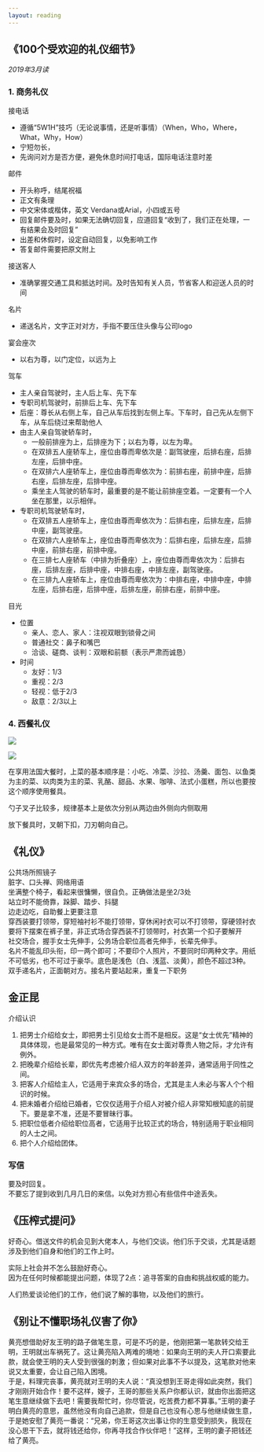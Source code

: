 ```yaml
---
layout: reading
---
```



## 《100个受欢迎的礼仪细节》
*2019年3月读*  

### 1. 商务礼仪
接电话
- 遵循“5W1H”技巧（无论说事情，还是听事情）（When，Who，Where，What，Why，How）  
- 宁短勿长，
- 先询问对方是否方便，避免休息时间打电话，国际电话注意时差


邮件
- 开头称呼，结尾祝福
- 正文有条理
- 中文宋体或楷体，英文 Verdana或Arial，小四或五号
- 回复邮件要及时，如果无法确切回复，应道回复“收到了，我们正在处理，一有结果会及时回复”
- 出差和休假时，设定自动回复，以免影响工作
- 答复邮件需要把原文附上


接送客人
- 准确掌握交通工具和抵达时间。及时告知有关人员，节省客人和迎送人员的时间

名片
- 递送名片，文字正对对方，手指不要压住头像与公司logo

宴会座次
- 以右为尊，以门定位，以远为上

驾车
- 主人亲自驾驶时，主人后上车、先下车
- 专职司机驾驶时，前排后上车、先下车
- 后座：尊长从右侧上车，自己从车后找到左侧上车。下车时，自己先从左侧下车，从车后绕过来帮助他人
- 由主人亲自驾驶轿车时，
    - 一般前排座为上，后排座为下；以右为尊，以左为卑。
    - 在双排五人座轿车上，座位由尊而卑依次是：副驾驶座，后排右座，后排左座，后排中座。
    -  在双排六人座轿车上，座位由尊而卑依次为：前排右座，前排中座，后排右座，后排左座，后排中座。
    - 乘坐主人驾驶的轿车时，最重要的是不能让前排座空着。一定要有一个人坐在那里，以示相伴。
- 专职司机驾驶轿车时，
    - 在双排五人座轿车上，座位由尊而卑依次为：后排右座，后排左座，后排中座，副驾驶座。
    - 在双排六人座轿车上，座位由尊而卑依次为：后排右座，后排左座，后排中座，前排右座，前排中座。
    - 在三排七人座轿车（中排为折叠座）上，座位由尊而卑依次为：后排右座，后排左座，后排中座，中排右座，中排左座，副驾驶座。
    - 在三排九人座轿车上，座位由尊而卑依次为：中排右座，中排中座，中排左座，后排右座，后排中座，后排左座，前排右座，前排中座。


目光
- 位置
    - 亲人、恋人、家人：注视双眼到锁骨之间
    - 普通社交：鼻子和嘴巴
    - 洽谈、磋商、谈判：双眼和前额（表示严肃而诚恳）
- 时间
    - 友好：1/3
    - 重视：2/3
    - 轻视：低于2/3
    - 敌意：2/3以上



### 4. 西餐礼仪
![](https://timgsa.baidu.com/timg?image&quality=80&size=b9999_10000&sec=1553704275894&di=f3272df85b55b3a522ddcccfbbf7442a&imgtype=0&src=http%3A%2F%2Fimg.mp.itc.cn%2Fupload%2F20160408%2Fa2207bea2b3a480792c66c0a254e6471_th.jpg)  

![](https://ss0.bdstatic.com/70cFvHSh_Q1YnxGkpoWK1HF6hhy/it/u=3146211409,3361062777&fm=26&gp=0.jpg)  

在享用法国大餐时，上菜的基本顺序是：小吃、冷菜、沙拉、汤羹、面包、以鱼类为主的菜、以肉类为主的菜、乳酪、甜品、水果、咖啡、法式小蛋糕，所以也要按这个顺序使用餐具。  

勺子叉子比较多，规律基本上是依次分别从两边由外侧向内侧取用

放下餐具时，叉朝下扣，刀刃朝向自己。  



## 《礼仪》
公共场所照镜子  
脏字、口头禅、网络用语  
坐满整个椅子，看起来很慵懒，很自负。正确做法是坐2/3处  
站立时不能倚靠，跺脚、踏步、抖腿  
边走边吃，自助餐上更要注意  
穿西装要打领带，穿短袖衬衫不能打领带，穿休闲衬衣可以不打领带，穿硬领衬衣要将下摆束在裤子里，非正式场合穿西装不打领带时，衬衣第一个扣子要解开  
社交场合，握手女士先伸手，公务场合职位高者先伸手，长辈先伸手。  
名片不能乱印头衔，印一两个即可；不要印个人照片，不要同时印两种文字。用纸不可低劣，也不可过于豪华。底色是浅色（白、浅蓝、淡黄），颜色不超过3种。双手递名片，正面朝对方。接名片要站起来，重复一下职务  

## 金正昆


介绍认识
1. 把男士介绍给女士，即把男士引见给女士而不是相反。这是“女士优先”精神的具体体现，也是最常见的一种方式。唯有在女士面对尊贵人物之际，才允许有例外。  
2. 把晚辈介绍给长辈，即优先考虑被介绍人双方的年龄差异，通常适用于同性之间。
3. 把客人介绍给主人，它适用于来宾众多的场合，尤其是主人未必与客人个个相识的时候。
4. 把未婚者介绍给已婚者，它仅仅适用于介绍人对被介绍人非常知根知底的前提下。要是拿不准，还是不要冒昧行事。
5. 把职位低者介绍给职位高者，它适用于比较正式的场合，特别适用于职业相同的人士之间。
6. 把个人介绍给团体。


### 写信
要及时回复。  
不要忘了提到收到几月几日的来信。以免对方担心有些信件中途丢失。


## 《压榨式提问》
好奇心。借送文件的机会见到大佬本人，与他们交谈。他们乐于交谈，尤其是话题涉及到他们自身和他们的工作上时。  

实际上社会并不怎么鼓励好奇心。  
因为在任何时候都能提出问题，体现了2点：追寻答案的自由和挑战权威的能力。

人们热爱谈论他们的工作，他们说了解的事物，以及他们的旅行。


## 《别让不懂职场礼仪害了你》

黄亮想借助好友王明的路子做笔生意，可是不巧的是，他刚把第一笔款转交给王明，王明就出车祸死了。这让黄亮陷入两难的境地：如果向王明的夫人开口索要此款，就会使王明的夫人受到很强的刺激；但如果对此事不予以提及，这笔款对他来说又太重要，会让自己陷入困境。  
于是，料理完丧事，黄亮就对王明的夫人说：“真没想到王哥走得如此突然，我们才刚刚开始合作！要不这样，嫂子，王哥的那些关系户你都认识，就由你出面把这笔生意继续做下去吧！需要我帮忙时，你尽管说，吃苦费力都不算事。”王明的妻子明白黄亮的意思，虽然他没有向自己追款，但是自己也没有心思与他继续做生意，于是她安慰了黄亮一番说：“兄弟，你王哥这次出事让你的生意受到损失，我现在没心思干下去，就将钱还给你，你再寻找合作伙伴吧！”这样，王明的妻子把钱还给了黄亮。
